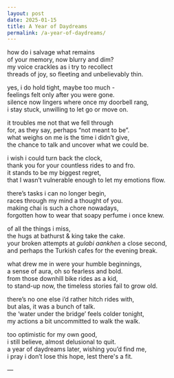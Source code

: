 ```yaml
---
layout: post
date: 2025-01-15
title: A Year of Daydreams
permalink: /a-year-of-daydreams/
---
```


how do i salvage what remains  
of your memory, now blurry and dim?  
my voice crackles as i try to recollect  
threads of joy, so fleeting and unbelievably thin.

yes, i do hold tight, maybe too much -  
feelings felt only after you were gone.  
silence now lingers where once my doorbell rang,  
i stay stuck, unwilling to let go or move on.

it troubles me not that we fell through  
for, as they say, perhaps “not meant to be”.  
what weighs on me is the time i didn’t give,  
the chance to talk and uncover what we could be.

i wish i could turn back the clock,  
thank you for your countless rides to and fro.  
it stands to be my biggest regret,  
that I wasn’t vulnerable enough to let my emotions flow.

there’s tasks i can no longer begin,  
races through my mind a thought of you.  
making chai is such a chore nowadays,  
forgotten how to wear that soapy perfume i once knew.

of all the things i miss,  
the hugs at bathurst & king take the cake.  
your broken attempts at _gulabi aankhen_ a close second,  
and perhaps the Turkish cafes for the evening break.

what drew me in were your humble beginnings,  
a sense of aura, oh so fearless and bold.  
from those downhill bike rides as a kid,  
to stand-up now, the timeless stories fail to grow old.

there’s no one else i’d rather hitch rides with,  
but alas, it was a bunch of talk.  
the ‘water under the bridge’ feels colder tonight,  
my actions a bit uncommitted to walk the walk.

too optimistic for my own good,  
i still believe, almost delusional to quit.  
a year of daydreams later, wishing you’d find me,  
i pray i don’t lose this hope, lest there's a fit.

—
